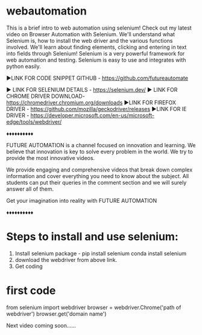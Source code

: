 # webautomation
This is a brief intro to web automation using selenium! Check out my latest video on Browser Automation with Selenium. We'll understand what Selenium is, how to install the web driver and the various functions involved. We'll learn about finding elements, clicking and entering in text into fields through Selenium!  Selenium is a very powerful framework for web automation and testing. Selenium is easy to use and integrates with python easily.

►LINK FOR CODE SNIPPET GITHUB - https://github.com/futureautomate

► LINK FOR SELENIUM DETAILS - https://selenium.dev/
► LINK FOR CHROME DRIVER  DOWNLOAD- https://chromedriver.chromium.org/downloads
►LINK FOR FIREFOX DRIVER - 
https://github.com/mozilla/geckodriver/releases
►LINK FOR IE DRIVER - 
https://developer.microsoft.com/en-us/microsoft-edge/tools/webdriver/


♦♦♦♦♦♦♦♦♦♦

FUTURE AUTOMATION is a channel focused on innovation and learning. We believe that innovation is key to solve every problem in the world. We try to provide the most innovative videos.

We provide engaging and comprehensive videos that break down complex information and cover everything you need to know about the subject. All students can put their queries in the comment section and we will surely answer all of them. 

Get your imagination into reality with FUTURE AUTOMATION

♦♦♦♦♦♦♦♦♦♦


# Steps to install and use selenium:

1. Install selenium package - 
         pip install selenium
         conda install selenium
2. download the webdriver from above link.
3. Get coding

# first code

from selenium import webdriver
browser = webdriver.Chrome('path of webdriver')
browser.get('domain name')

Next video coming soon......
